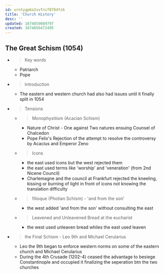 ```yaml
---
id: urntygp6o2vvfnif0784fzb
title: 'Church History'
desc: ''
updated: 1674859089797
created: 1674856472495
---
```


## The Great Schism (1054)
- > Key words
    * Patriarch
    * Pope
    
- > Introduction
    * The eastern and western church had also had issues until it finally split in 1054

- > Tensions
    - > Monophysitism (Acacian Schism)
        * Nature of Christ - One against Two natures ensuing Counsel of Chalcedon
        * Pope Felix's Rejection of the attempt to resolve the controversy by Acacius and Emperor Zeno

    - > Icons
        * the east used icons but the west rejected them
        * the east used terms like 'worship' and 'veneration' (from 2nd Nicene Council)
        * Charlemagne and the council at Frankfurt rejected the kneeling, kissing or burning of light in front of icons not knowing the translation difficulty

    - > filioque (Photian Schism) - 'and from the son'
        * the west added 'and from the son' without consulting the east

    - > Leavened and Unleavened Bread at the eucharist
        * the west used unleaven bread whiles the east used leaven


- > the Final Schism - Leo 9th and Michael Cerularius
    * Leo the 9th began to enforce western norms on some of the eastern church and Michael Cerularius
    * During the 4th Crusade (1202-4) ceased the advantage to besiege Constantinople and occupied it finalizing the seperation btn the two churches